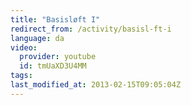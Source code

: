 ```yaml
---
title: "Basisløft I"
redirect_from: /activity/basisl-ft-i
language: da
video:
  provider: youtube
  id: tmUaXD3U4MM
tags:
last_modified_at: 2013-02-15T09:05:04Z
---
```



